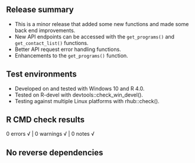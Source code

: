 ## Release summary

* This is a minor release that added some new functions and made some back end improvements.
* New API endpoints can be accessed with the `get_programs()` and `get_contact_list()` functions.
* Better API request error handling functions.
* Enhancements to the `get_programs()` function.

## Test environments

* Developed on and tested with Windows 10 and R 4.0.
* Tested on R-devel with devtools::check_win_devel().
* Testing against multiple Linux platforms with rhub::check().

## R CMD check results

0 errors √ | 0 warnings √ | 0 notes √
  
## No reverse dependencies

